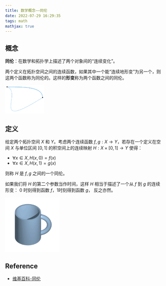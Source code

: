 ```yaml
---
title: 数学概念——同伦
date: 2022-07-29 16:29:35
tags: math
mathjax: true
---
```


## 概念
**同伦**：在数学和拓扑学上描述了两个对象间的“连续变化”。


两个定义在拓扑空间之间的连续函数，如果其中一个能“连续地形变”为另一个，则这两个函数称为同伦的。这样的**形变**称为两个函数之间的同伦。


<img src="/image/homotopy/HomotopySmall.gif" width = "25%"  /> 


## 定义
给定两个拓扑空间 $X$ 和 $Y$。考虑两个连续函数 $f, g: X\rightarrow Y$，若存在一个定义在空间 $X$ 与单位区间 $[0,1]$ 的积空间上的连续映射 $H: X \times [0,1] \rightarrow Y$ 使得：

* $\forall x \in X, H(x,0)=f(x)$
* $\forall x \in X, H(x,1)=g(x)$


则称 $H$ 是 $f, g$ 之间的一个同伦。


如果我们将 $H$ 的第二个参数当作时间，这样 $H$ 相当于描述了一个从 $f$ 到 $g$ 的连续形变： 0 时刻得到函数 $f$，1时刻得到函数 $g$， 反之亦然。


<img src="/image/homotopy/Mug_and_Torus_morph.gif" width = "35%"  /> 


## Reference
* [维基百科-同伦](https://zh.wikipedia.org/wiki/%E5%90%8C%E5%80%AB)


